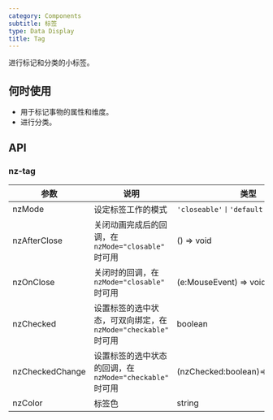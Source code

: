 ```yaml
---
category: Components
subtitle: 标签
type: Data Display
title: Tag
---
```


进行标记和分类的小标签。

## 何时使用

- 用于标记事物的属性和维度。
- 进行分类。

## API

### nz-tag

| 参数 | 说明 | 类型 | 默认值 |
| --- | --- | --- | --- |
| nzMode | 设定标签工作的模式 | `'closeable'丨'default'丨'checkable'` | `default` |
| nzAfterClose | 关闭动画完成后的回调，在 `nzMode="closable"` 时可用 | () => void | - |
| nzOnClose | 关闭时的回调，在 `nzMode="closable"` 时可用 | (e:MouseEvent) => void | - |
| nzChecked | 设置标签的选中状态，可双向绑定，在 `nzMode="checkable"` 时可用 | boolean | false |
| nzCheckedChange | 设置标签的选中状态的回调，在 `nzMode="checkable"` 时可用 | (nzChecked:boolean)=>{} | - |
| nzColor | 标签色 | string | - |